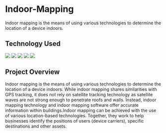 # Indoor-Mapping
Indoor mapping is the means of using various technologies to determine the location of a device indoors.
<h2> Technology Used </h2>
<p align="justify">
<img src="https://img.shields.io/badge/-JavaScript-black?style=flat-square&logo=javascript"/>
<img src="https://img.shields.io/badge/-Express-black?style=flat-square&logo=express"/>
<img src="https://img.shields.io/badge/-Node JS-black?style=flat-square&logo=node"/>
<img src="https://img.shields.io/badge/-LeafletJS-black?style=flat-square&logo=leaflet"/>
<img src="https://img.shields.io/badge/-Sockets-black?style=flat-square&logo=sockets"/>
</p>
<h2>Project Overview </h2>
<p> Indoor mapping is the means of using various technologies to determine the location of a device indoors. While indoor mapping shares similarities with GPS tracking, it does not rely on satellite tracking technology as satellite waves are not strong enough to penetrate roofs and walls. Instead, indoor mapping technology and indoor mapping software offer accurate information within buildings.Indoor mapping can be achieved with the use of various location-based technologies. Together, they work to help businesses identify the positions of users (device carriers), specific destinations and other assets.</p>
